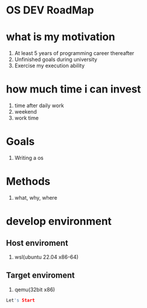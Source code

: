 # OS DEV RoadMap
# what is my motivation
1. At least 5 years of programming career thereafter
2. Unfinished goals during university
3. Exercise my execution ability
# how much time i can invest
1. time after daily work
2. weekend
3. work time
# Goals
1. Writing a os
# Methods
1. what, why, where
# develop environment
## Host enviroment
1. wsl(ubuntu 22.04 x86-64)
## Target enviroment
1. qemu(32bit x86)
```C
Let's Start
```